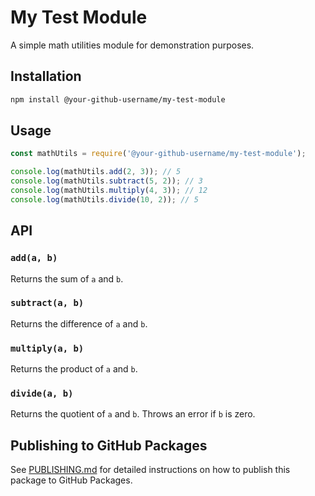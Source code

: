 # My Test Module

A simple math utilities module for demonstration purposes.

## Installation

```bash
npm install @your-github-username/my-test-module
```

## Usage

```javascript
const mathUtils = require('@your-github-username/my-test-module');

console.log(mathUtils.add(2, 3)); // 5
console.log(mathUtils.subtract(5, 2)); // 3
console.log(mathUtils.multiply(4, 3)); // 12
console.log(mathUtils.divide(10, 2)); // 5
```

## API

### `add(a, b)`
Returns the sum of `a` and `b`.

### `subtract(a, b)`
Returns the difference of `a` and `b`.

### `multiply(a, b)`
Returns the product of `a` and `b`.

### `divide(a, b)`
Returns the quotient of `a` and `b`. Throws an error if `b` is zero.

## Publishing to GitHub Packages

See [PUBLISHING.md](PUBLISHING.md) for detailed instructions on how to publish this package to GitHub Packages.